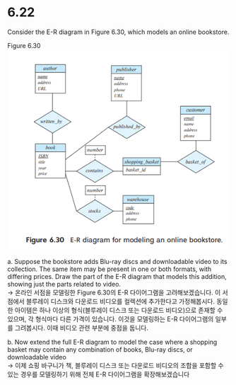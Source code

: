 # 6.22
Consider the E-R diagram in Figure 6.30, which models an online bookstore.

Figure 6.30
![Figure 6.30 이미지](image-1.png)

a. Suppose the bookstore adds Blu-ray discs and downloadable video to its collection. The same item may be present in one or both formats, with differing prices. Draw the part of the E-R diagram that models this addition, showing just the parts related to video.<br>
-> 온라인 서점을 모델링한 Figure 6.30의 E-R 다이어그램을 고려해보겠습니다. 이 서점에서 블루레이 디스크와 다운로드 비디오를 컬렉션에 추가한다고 가정해봅시다. 동일한 아이템은 하나 이상의 형식(블루레이 디스크 또는 다운로드 비디오)으로 존재할 수 있으며, 각 형식마다 다른 가격이 있습니다. 이것을 모델링하는 E-R 다이어그램의 일부를 그려봅시다. 이때 비디오 관련 부분에 중점을 둡니다.


b. Now extend the full E-R diagram to model the case where a shopping basket may contain any combination of books, Blu-ray discs, or downloadable video<br>
-> 이제 쇼핑 바구니가 책, 블루레이 디스크 또는 다운로드 비디오의 조합을 포함할 수 있는 경우를 모델링하기 위해 전체 E-R 다이어그램을 확장해보겠습니다